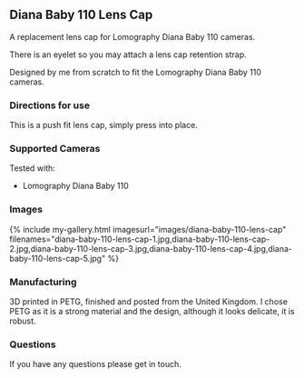 ## Diana Baby 110 Lens Cap
A replacement lens cap for Lomography Diana Baby 110 cameras.

There is an eyelet so you may attach a lens cap retention strap.

Designed by me from scratch to fit the Lomography Diana Baby 110 cameras.

### Directions for use
This is a push fit lens cap, simply press into place.

### Supported Cameras
Tested with:
- Lomography Diana Baby 110

### Images
{% include my-gallery.html imagesurl="images/diana-baby-110-lens-cap"
   filenames="diana-baby-110-lens-cap-1.jpg,diana-baby-110-lens-cap-2.jpg,diana-baby-110-lens-cap-3.jpg,diana-baby-110-lens-cap-4.jpg,diana-baby-110-lens-cap-5.jpg" %}

### Manufacturing
3D printed in PETG, finished and posted from the United Kingdom. I chose PETG as it is a strong material and the design, although it looks delicate, it is robust.

### Questions
If you have any questions please get in touch.
